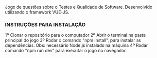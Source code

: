 Jogo de questões sobre o Testes e Qualidade de Software. Desenvolvido utilizando o framework VUE-JS.

### INSTRUÇÕES PARA INSTALAÇÃO ###

1º Clonar o repositório para o computador
2º Abrir o terminal na pasta principal do jogo
3º Rodar o comando "npm install", para instalar as dependências.
     Obs: necessário Node.js instalado na máquina
4º Rodar comando "npm run dev" para executar o jogo no navegador.
